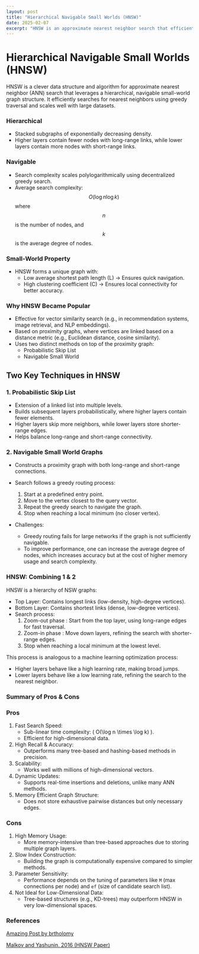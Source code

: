 ```yaml
---
layout: post
title: "Hierarchical Navigable Small Worlds (HNSW)"
date: 2025-02-07
excerpt: "HNSW is an approximate nearest neighbor search that efficiently searches for nearest neighbors using greedy traversal and scales well with large datasets."
---
```


# **Hierarchical Navigable Small Worlds (HNSW)**
HNSW is a clever data structure and algorithm for approximate nearest neighbor (ANN) search that leverages a hierarchical, navigable small-world graph structure. It efficiently searches for nearest neighbors using greedy traversal and scales well with large datasets.

### **Hierarchical**
- Stacked subgraphs of exponentially decreasing density.  
- Higher layers contain fewer nodes with long-range links, while lower layers contain more nodes with short-range links.

### **Navigable**
- Search complexity scales polylogarithmically using decentralized greedy search.  
- Average search complexity:  
  $$
  O(\log n \log k)
  $$
  where $$ n $$  is the number of nodes, and $$ k $$ is the average degree of nodes.

### **Small-World Property**  
- HNSW forms a unique graph with:  
  - Low average shortest path length (L) → Ensures quick navigation.  
  - High clustering coefficient (C) → Ensures local connectivity for better accuracy.  

### **Why HNSW Became Popular**  
- Effective for vector similarity search (e.g., in recommendation systems, image retrieval, and NLP embeddings).  
- Based on proximity graphs, where vertices are linked based on a distance metric (e.g., Euclidean distance, cosine similarity).  
- Uses two distinct methods on top of the proximity graph:  
  - Probabilistic Skip List
  - Navigable Small World  

## **Two Key Techniques in HNSW**  

### **1. Probabilistic Skip List**
- Extension of a linked list into multiple levels.  
- Builds subsequent layers probabilistically, where higher layers contain fewer elements.  
- Higher layers skip more neighbors, while lower layers store shorter-range edges.  
- Helps balance long-range and short-range connectivity.  

### **2. Navigable Small World Graphs**
- Constructs a proximity graph with both long-range and short-range connections.  
- Search follows a greedy routing process:  
  1. Start at a predefined entry point.  
  2. Move to the vertex closest to the query vector.  
  3. Repeat the greedy search to navigate the graph.  
  4. Stop when reaching a local minimum (no closer vertex).  

- Challenges:
  - Greedy routing fails for large networks if the graph is not sufficiently navigable.  
  - To improve performance, one can increase the average degree of nodes, which increases accuracy but at the cost of higher memory usage and search complexity.  

### **HNSW: Combining 1 & 2**
HNSW is a hierarchy of NSW graphs:
- Top Layer: Contains longest links (low-density, high-degree vertices).  
- Bottom Layer: Contains shortest links (dense, low-degree vertices).  
- Search process:
  1. Zoom-out phase : Start from the top layer, using long-range edges for fast traversal.  
  2. Zoom-in phase : Move down layers, refining the search with shorter-range edges.  
  3. Stop when reaching a local minimum at the lowest level.  

This process is analogous to a machine learning optimization process:
- Higher layers behave like a high learning rate, making broad jumps.  
- Lower layers behave like a low learning rate, refining the search to the nearest neighbor.  

### **Summary of Pros & Cons**
### Pros
1. Fast Search Speed:  
   - Sub-linear time complexity: \( O(\log n \times \log k) \).  
   - Efficient for high-dimensional data.  
2. High Recall & Accuracy:  
   - Outperforms many tree-based and hashing-based methods in precision.  
3. Scalability:  
   - Works well with millions of high-dimensional vectors.  
4. Dynamic Updates:  
   - Supports real-time insertions and deletions, unlike many ANN methods.  
5. Memory Efficient Graph Structure:  
   - Does not store exhaustive pairwise distances but only necessary edges.  

### Cons
1. High Memory Usage:  
   - More memory-intensive than tree-based approaches due to storing multiple graph layers.  
2. Slow Index Construction:  
   - Building the graph is computationally expensive compared to simpler methods.  
3. Parameter Sensitivity:  
   - Performance depends on the tuning of parameters like `M` (max connections per node) and `ef` (size of candidate search list).  
4. Not Ideal for Low-Dimensional Data:  
   - Tree-based structures (e.g., KD-trees) may outperform HNSW in very low-dimensional spaces.  


### References
[Amazing Post by brtholomy](https://github.com/brtholomy/hnsw)

[Malkov and Yashunin, 2016 (HNSW Paper)](https://arxiv.org/abs/1603.09320)